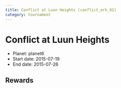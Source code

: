 ```yaml
---
title: Conflict at Luun Heights (conflict_erk_01)
category: tournament
---
```

# Conflict at Luun Heights

  * Planet: planet6
  * Start date: 2015-07-19
  * End date: 2015-07-26

## Rewards

